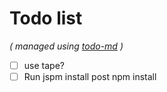 # Todo list

_\( managed using [todo-md](https://github.com/Hypercubed/todo-md) \)_

- [ ] use tape?
- [ ] Run jspm install post npm install
